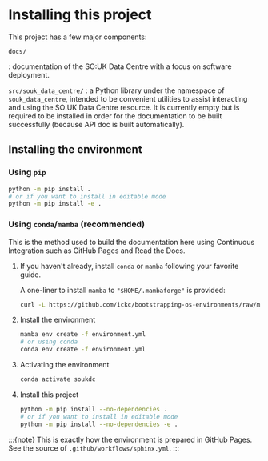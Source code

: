 # Installing this project

This project has a few major components:

`docs/`

: documentation of the SO:UK Data Centre with a focus on software deployment.

`src/souk_data_centre/`
: a Python library under the namespace of `souk_data_centre`, intended to be convenient utilities to assist interacting and using the SO:UK Data Centre resource. It is currently empty but is required to be installed in order for the documentation to be built successfully (because API doc is built automatically).

## Installing the environment

### Using `pip`

```sh
python -m pip install .
# or if you want to install in editable mode
python -m pip install -e .
```

### Using `conda`/`mamba` (recommended)

This is the method used to build the documentation here using Continuous Integration such as GitHub Pages and Read the Docs.

1. If you haven't already, install `conda` or `mamba` following your favorite guide.

    A one-liner to install `mamba` to `"$HOME/.mambaforge"` is provided:

    ```sh
    curl -L https://github.com/ickc/bootstrapping-os-environments/raw/master/install/mamba.sh | bash
    ```

2. Install the environment

    ```sh
    mamba env create -f environment.yml
    # or using conda
    conda env create -f environment.yml
    ```

3. Activating the environment

    ```sh
    conda activate soukdc
    ```

4. Install this project

    ```sh
    python -m pip install --no-dependencies .
    # or if you want to install in editable mode
    python -m pip install --no-dependencies -e .
    ```

:::{note}
This is exactly how the environment is prepared in GitHub Pages. See the source of `.github/workflows/sphinx.yml`.
:::
